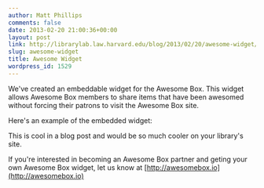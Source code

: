 ```yaml
---
author: Matt Phillips
comments: false
date: 2013-02-20 21:00:36+00:00
layout: post
link: http://librarylab.law.harvard.edu/blog/2013/02/20/awesome-widget/
slug: awesome-widget
title: Awesome Widget
wordpress_id: 1529
---
```


We've created an embeddable widget for the Awesome Box. This widget allows Awesome Box members to share items that have been awesomed without forcing their patrons to visit the Awesome Box site.



Here's an example of the embedded widget:





This is cool in a blog post and would be so much cooler on your library's site.

If you're interested in becoming an Awesome Box partner and geting your own Awesome Box widget, let us know at [http://awesomebox.io](http://awesomebox.io)
